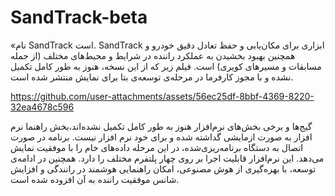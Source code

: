 # SandTrack-beta
«نام SandTrack است. SandTrack ابزاری برای مکان‌یابی و حفظ تعادل دقیق خودرو و همچنین بهبود بخشیدن به عملکرد راننده در شرایط و محیط‌های مختلف (از جمله مسابقات و مسیرهای کویری) است. فیلم زیر که از این نسخه، هنوز به طور کامل تکمیل نشده و با مجوز کارفرما در مرحله‌ی توسعه‌ی بتا برای نمایش منتشر شده است.


https://github.com/user-attachments/assets/56ec25df-8bbf-4369-8220-32ea4678c596


گیج‌ها و برخی بخش‌های نرم‌افزار هنوز به طور کامل تکمیل نشده‌اند،بخش راهنما نرم افزار به صورت ازمایشی گداشته شده و برای خود نرم افزار نیست. برنامه در صورت اتصال به دستگاه برنامه‌ریزی‌شده، در این مرحله داده‌های خام را با موفقیت نمایش می‌دهد. این نرم‌افزار قابلیت اجرا بر روی چهار پلتفرم مختلف را دارد. همچنین در ادامه‌ی توسعه، با بهره‌گیری از هوش مصنوعی، امکان راهنمایی هوشمند در رانندگی و افزایش شانس موفقیت راننده به آن افزوده شده است.
